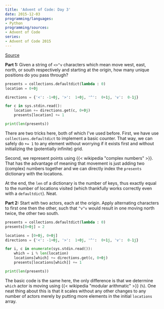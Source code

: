 ```yaml
---
title: 'Advent of Code: Day 3'
date: 2015-12-03
programming/languages:
- Python
programming/sources:
- Advent of Code
series:
- Advent of Code 2015
---
```

<a href="http://adventofcode.com/day/3">Source</a>

**Part 1:** Given a string of `<>^v` characters which mean move west, east, north, or south respectively and starting at the origin, how many unique positions do you pass through?

<!--more-->

```python
presents = collections.defaultdict(lambda : 0)
location = 0+0j

directions = {'<': -1+0j, '>':  1+0j, '^':  0+1j, 'v':  0-1j}

for c in sys.stdin.read():
    location += directions.get(c, 0+0j)
    presents[location] += 1

print(len(presents))
```

There are two tricks here, both of which I've used before. First, we have use `collections.defaultdict` to implement a basic counter. That way, we can safely do `+= 1` to any element without worrying if it exists first and without initializing the (potentially infinite) grid.

Second, we represent points using {{< wikipedia "complex numbers" >}}. That has the advantage of meaning that movement is just adding two (complex) numbers together and we can directly index the `presents` dictionary with the locations.

At the end, the `len` of a dictionary is the number of keys, thus exactly equal to the number of locations visited (which thankfully works correctly even with a `defaultdict`). Neat. 

**Part 2:** Start with two actors, each at the origin. Apply alternating characters to first one then the other, such that `^v^v` would result in one moving north twice, the other two south. 

```python
presents = collections.defaultdict(lambda : 0)
presents[0+0j] = 2

locations = [0+0j, 0+0j]
directions = {'<': -1+0j, '>':  1+0j, '^':  0+1j, 'v':  0-1j}

for i, c in enumerate(sys.stdin.read()):
    which = i % len(location)
    locations[which] += directions.get(c, 0+0j)
    presents[locations[which]] += 1

print(len(presents))
```

The basic code is the same here, the only difference is that we determine `which` actor is moving using {{< wikipedia "modular arithmatic" >}} (`%`). One neat thing about this is that it scales without any other changes to any number of actors merely by putting more elements in the initial `locations` array.